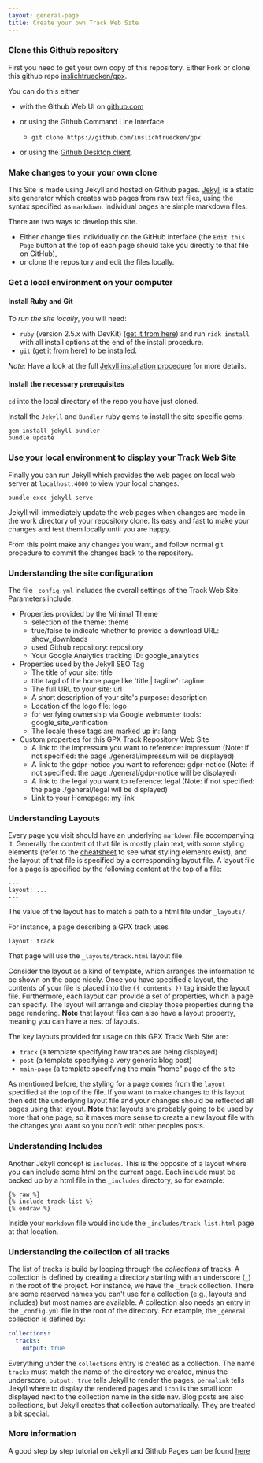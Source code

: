 ```yaml
---
layout: general-page
title: Create your own Track Web Site
---
```



### Clone this Github repository

First you need to get your own copy of this repository.
Either Fork or clone this github repo [inslichtruecken/gpx](https://github.com/inslichtruecken/gpx).

You can do this either 

* with the Github Web UI on [github.com](https://github.com/inslichtruecken/gpx)

* or using the Github Command Line Interface
  * `git clone https://github.com/inslichtruecken/gpx`
  
* or using the [Github Desktop client](https://desktop.github.com/).


### Make changes to your your own clone

This Site is made using Jekyll and hosted on Github pages. 
[Jekyll](https://jekyllrb.com/) is a static site generator which creates web pages from raw text files, using the syntax specified as `markdown`. Individual pages are simple markdown files.

There are two ways to develop this site. 

* Either change files individually on the GitHub interface (the `Edit this Page` button at the top of each page should take you directly to that file on GitHub), 
* or clone the repository and edit the files locally.

### Get a local environment on your computer

#### Install Ruby and Git

To *run the site locally*, you will need:

* `ruby` (version 2.5.x with DevKit) ([get it from here](https://rubyinstaller.org/)) and run `ridk install` with all install options at the end of the install procedure.
* `git` ([get it from here](https://git-scm.com/downloads)) to be installed. 

*Note:* Have a look at the full [Jekyll installation procedure](https://jekyllrb.com/docs/installation/) for more details.


#### Install the necessary prerequisites

`cd` into the local directory of the repo you have just cloned.

Install the `Jekyll` and `Bundler` ruby gems to install the site specific gems:

```
gem install jekyll bundler
bundle update
```

### Use your local environment to display your Track Web Site

Finally you can run Jekyll which provides the web pages on local web server at `localhost:4000` to view your local changes.
```
bundle exec jekyll serve
```

Jekyll will immediately update the web pages when changes are made in the work directory of your repository clone. 
Its easy and fast to make your changes and test them locally until you are happy.

From this point make any changes you want, and follow normal git procedure to commit the changes back to the repository.

### Understanding the site configuration

The file `_config.yml` includes the overall settings of the Track Web Site.
Parameters include:

* Properties provided by the Minimal Theme
  * selection of the theme:                                    theme
  * true/false to indicate whether to provide a download URL:  show_downloads 
  * used Github repository:                                    repository
  * Your Google Analytics tracking ID:                         google_analytics
* Properties used by the Jekyll SEO Tag
  * The title of your site:                                    title              
  * title tagd of the home page like 'title | tagline':        tagline 
  * The full URL to your site:                                 url 
  * A short description of your site's purpose:                description
  * Location of the logo file:                                 logo
  * for verifying ownership via Google webmaster tools:        google_site_verification
  * The locale these tags are marked up in:                    lang 
* Custom properties for this GPX Track Repository Web Site
  * A link to the impressum you want to reference:             impressum (Note: if not specified: the page ./general/impressum will be displayed)
  * A link to the gdpr-notice you want to reference:           gdpr-notice (Note: if not specified: the page ./general/gdpr-notice will be displayed)
  * A link to the legal you want to reference:                 legal (Note: if not specified: the page ./general/legal will be displayed)
  * Link to your Homepage:                                     my link


### Understanding Layouts
Every page you visit should have an underlying `markdown` file accompanying it. Generally the content of that file is mostly plain text, with some styling elements (refer to the [cheatsheet](https://guides.github.com/pdfs/markdown-cheatsheet-online.pdf) to see what styling elements exist), and the layout of that file is specified by a corresponding layout file.
A layout file for a page is specified by the following content at the top of a file:

```
---
layout: ...
---
```

The value of the layout has to match a path to a html file under `_layouts/`. 


For instance, a page describing a GPX track uses
```
layout: track
```
That page will use the `_layouts/track.html` layout file. 

Consider the layout as a kind of template, which arranges the information to be shown on the page nicely. Once you have specified a layout, the contents of your file is placed into the `{{ contents }}` tag inside the layout file.
Furthermore, each layout can provide a set of properties, which a page can specify. The layout will arrange and display those properties during the page rendering.
 **Note** that layout files can also have a layout property, meaning you can have a nest of layouts.

The key layouts provided for usage on this GPX Track Web Site are:
* `track` (a template specifying how tracks are being displayed)
* `post` (a template specifying a very generic blog post)
* `main-page` (a template specifying the main "home" page of the site

As mentioned before, the styling for a page comes from the `layout` specified at the top of the file. If you want to make changes to this layout then edit the underlying layout file and your changes should be reflected all pages using that layout.
**Note** that layouts are probably going to be used by more that one page, so it makes more sense to create a new layout file with the changes you want so you don't edit other peoples posts.

### Understanding Includes
Another Jekyll concept is `includes`. This is the opposite of a layout where you can include some html on the current page. Each include must be backed up by a html file in the `_includes` directory, so for example:

```liquid
{% raw %}
{% include track-list %}
{% endraw %}
```

Inside your `markdown` file would include the `_includes/track-list.html` page at that location.

### Understanding the collection of all tracks
The list of tracks is build by looping through the *collections* of tracks.
A collection is defined by creating a directory starting with an underscore (`_`) in the root of the project. For instance, we have the `_track` collection. There are some reserved names you can't use for a collection (e.g., layouts and includes) but most names are available.
A collection also needs an entry in the `_config.yml` file in the root of the directory. For example, the `_general` collection is defined by:
```yaml
collections:
  tracks:
    output: true
```

Everything under the `collections` entry is created as a collection. The name `tracks` must match the name of the directory we created, minus the underscore, `output: true` tells Jekyll to render the pages, `permalink` tells Jekyll where to display the rendered pages and `icon` is the small icon displayed next to the collection name in the side nav.
Blog posts are also collections, but Jekyll creates that collection automatically. They are treated a bit special.

### More information


A good step by step tutorial on Jekyll and Github Pages can be found [here](https://jekyllrb.com/docs/step-by-step/01-setup/)




